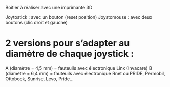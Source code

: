 Boitier à réaliser avec une imprimante 3D

Joytostick : avec un bouton (reset position)
Joystomouse : avec deux boutons (clic droit et gauche)

# 2 versions pour s’adapter au diamètre de chaque joystick : 

A (diamètre = 4,5 mm) = fauteuils avec électronique Linx (Invacare) 
B (diamètre = 6,4 mm) = fauteuils avec électronique Rnet ou PRIDE, Permobil, Ottobock, Sunrise, Levo, Pride…
